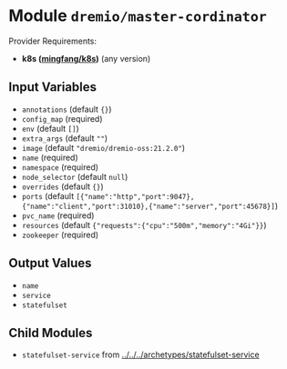 
# Module `dremio/master-cordinator`

Provider Requirements:
* **k8s ([mingfang/k8s](https://registry.terraform.io/providers/mingfang/k8s/latest))** (any version)

## Input Variables
* `annotations` (default `{}`)
* `config_map` (required)
* `env` (default `[]`)
* `extra_args` (default `""`)
* `image` (default `"dremio/dremio-oss:21.2.0"`)
* `name` (required)
* `namespace` (required)
* `node_selector` (default `null`)
* `overrides` (default `{}`)
* `ports` (default `[{"name":"http","port":9047},{"name":"client","port":31010},{"name":"server","port":45678}]`)
* `pvc_name` (required)
* `resources` (default `{"requests":{"cpu":"500m","memory":"4Gi"}}`)
* `zookeeper` (required)

## Output Values
* `name`
* `service`
* `statefulset`

## Child Modules
* `statefulset-service` from [../../../archetypes/statefulset-service](../../../archetypes/statefulset-service)

